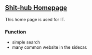 ## [Shit-hub Homepage](https://shit-hub.github.io)
This home page is used for IT. 
### Function
- simple search
- many common website in the sidecar.
